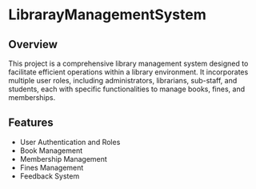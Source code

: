 # LibrarayManagementSystem
## Overview
This project is a comprehensive library management system designed to facilitate efficient operations within a library environment. It incorporates multiple user roles, including administrators, librarians, sub-staff, and students, each with specific functionalities to manage books, fines, and memberships.
## Features
-  User Authentication and Roles
-  Book Management
-  Membership Management
-  Fines Management
-  Feedback System
